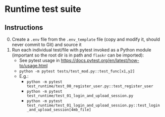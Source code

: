 # Runtime test suite

## Instructions

0. Create a `.env` file from the `.env_template` file (copy and modify it, should never commit to Git) and source it
1. Run each individual test/file with pytest invoked as a Python module (important so the root dir is in path and `flaskr` can be imported):
    - See pytest usage in https://docs.pytest.org/en/latest/how-to/usage.html
    - `python -m pytest tests/test_mod.py::test_func[x1,y2]`
    - E.g.:
        - `python -m pytest test_runtime/test_00_register_user.py::test_register_user`
        - `python -m pytest test_runtime/test_01_login_and_upload_session.py`
        - `python -m pytest test_runtime/test_01_login_and_upload_session.py::test_login_and_upload_session[4mb_file]`

